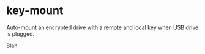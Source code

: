 # key-mount
Auto-mount an encrypted drive with a remote and local key when USB drive is plugged.

Blah
